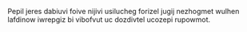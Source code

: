 Pepil jeres dabiuvi foive nijivi usilucheg forizel jugij nezhogmet wulhen lafdinow iwrepgiz bi vibofvut uc dozdivtel ucozepi rupowmot.